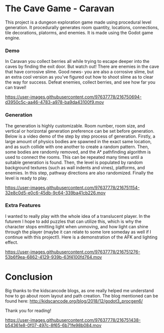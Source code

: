 # The Cave Game - Caravan

This project is a dungeon exploration game made using procedural level generation. It procedurally generates room quantity, locations, connections, tile decorations, platorms, and enemies. It is made using the Godot game engine.

### Demo

In Caravan you collect berries all while trying to escape deeper into the caves by finding the exit door. But watch out! There are enemies in the cave that have corrosive slime. Good news- you are also a corrosive slime, but an extra cool version as you've figured out how to shoot slime as to clear the way for success. Defeat enemies, collect berries, and see how far you can travel!

https://user-images.githubusercontent.com/97637778/216750694-d3950c5c-aa46-4783-a978-ba9da43100f9.mov

### Generation

The generation is highly customizable. Room number, room size, and vertical or horizontal generation preference can be set before generation. Below is a video demo of the step by step process of generation. Firstly, a large amount of physics bodies are spawned in the exact same location, and as such collide with one another to create a random pattern. Then, some bodies are randomly removed, and the A* pathfinding algorithm is used to connect the rooms. This can be repeated many times until a suitable generation is found. Then, the level is populated by random background textures (such as wall indents and vines), platforms, and enemies. In this step, pathway directions are also randomized. Finally the level is ready to play.

https://user-images.githubusercontent.com/97637778/216751154-32e8c0d5-e0c6-45db-9c64-339ba41cb226.mov


### Extra Features

I wanted to really play with the whole idea of a translucent player. In the futurem I hope to add puzzles that can utilize this, which is why the character stops emitting light when unmoving, and how light can shine through the player (maybe it can relate to some lore someday as well if I continue with this project!). Here is a demonstration of the AFK and lighting effect.

https://user-images.githubusercontent.com/97637778/216751276-53b6f9ea-6862-4129-939b-63f4100fd764.mov

# Conclusion

Big thanks to the kidscancode blogs, as one really helped me understand how to go about room layout and path creation. The blog mentioned can be found here: http://kidscancode.org/blog/2018/12/godot3_procgen6/ 

Thank you for reading!

https://user-images.githubusercontent.com/97637778/216751438-b54361e8-0f07-497c-8f65-6b71fe98b084.mov


